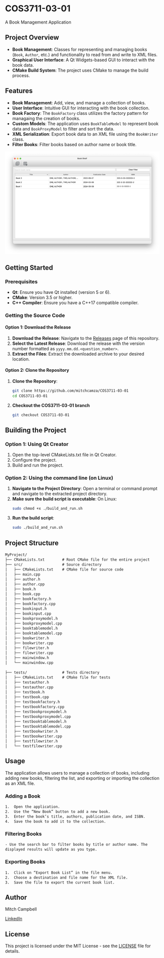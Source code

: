 # COS3711-03-01
A Book Management Application

## Project Overview

- **Book Management**: Classes for representing and managing books (`Book`, `Author`, etc.) and functionality to read from and write to XML files.
- **Graphical User Interface**: A Qt Widgets-based GUI to interact with the book data.
- **CMake Build System**: The project uses CMake to manage the build process.

## Features

- **Book Management**: Add, view, and manage a collection of books.
- **User Interface**: Intuitive GUI for interacting with the book collection.
- **Book Factory**: The `BookFactory` class utilizes the factory pattern for managaing the creation of books.
- **Custom Models**: The application uses `BookTableModel` to represent book data and `BookProxyModel` to filter and sort the data.
- **XML Serialization**: Export book data to an XML file using the `BookWriter` class.
- **Filter Books**: Filter books based on author name or book title.

![alt text](<Screenshot 2024-09-08 at 16.04.51.png>)

## Getting Started

### Prerequisites

- **Qt**: Ensure you have Qt installed (version 5 or 6).
- **CMake**: Version 3.5 or higher.
- **C++ Compiler**: Ensure you have a C++17 compatible compiler.

### Getting the Source Code

#### Option 1: Download the Release
1. **Download the Release**: Navigate to the [Releases](https://github.com/mitchcamza/COS3711-03-01/releases) page of this repository.
2. **Select the Latest Release**: Download the release with the version number formatted as `yyyy.mm.dd.<question_number>`.
3. **Extract the Files**: Extract the downloaded archive to your desired location.

#### Option 2: Clone the Repository
1. **Clone the Repository**:
    ```bash
    git clone https://github.com/mitchcamza/COS3711-03-01
    cd COS3711-03-01
    ```
2. **Checkout the COS3711-03-01 branch**
   ```bash
   git checkout COS3711-03-01

## Building the Project

### Option 1: Using Qt Creator
1. Open the top-level CMakeLists.txt file in Qt Creator.
2. Configure the project.
3. Build and run the project.

### Option 2: Using the command line (on Linux)
1.	**Navigate to the Project Directory**: Open a terminal or command prompt and navigate to the extracted project directory.
2.	**Make sure the build script is executable**: On Linux:
    ```bash 
    sudo chmod +x ./build_and_run.sh
    ```
3. **Run the build script**:
    ```bash
    sudo ./build_and_run.sh
    ```

## Project Structure
```
MyProject/
├── CMakeLists.txt        # Root CMake file for the entire project
├── src/                  # Source directory
│   ├── CMakeLists.txt    # CMake file for source code
│   ├── main.cpp
│   ├── author.h
│   ├── author.cpp
│   ├── book.h
│   ├── book.cpp
│   ├── bookfactory.h
│   ├── bookfactory.cpp
│   ├── bookinput.h
│   ├── bookinput.cpp
│   ├── bookproxymodel.h
│   ├── bookproxymodel.cpp
│   ├── booktablemodel.h
│   ├── booktablemodel.cpp
│   ├── bookwriter.h
│   ├── bookwriter.cpp
│   ├── filewriter.h
│   ├── filewriter.cpp
│   ├── mainwindow.h
│   └── mainwindow.cpp

├── tests/                # Tests directory
│   ├── CMakeLists.txt    # CMake file for tests
│   ├── testauthor.h
│   ├── testauthor.cpp
│   ├── testbook.h
│   ├── testbook.cpp
│   ├── testbookfactory.h
│   ├── testbookfactory.cpp
│   ├── testbookproxymodel.h
│   ├── testbookproxymodel.cpp
│   ├── testbooktablemodel.h
│   ├── testbooktablemodel.cpp
│   ├── testbookwriter.h
│   ├── testbookwriter.cpp
│   ├── testfilewriter.h
│   └── testfilewriter.cpp
```

## Usage
The application allows users to manage a collection of books, including adding new books, filtering the list, and exporting or importing the collection as an XML file.

### Adding a Book

	1.	Open the application.
	2.	Use the “New Book” button to add a new book.
	3.	Enter the book’s title, authors, publication date, and ISBN.
	4.	Save the book to add it to the collection.

### Filtering Books

    - Use the search bar to filter books by title or author name. The displayed results will update as you type.

### Exporting Books

	1.	Click on “Export Book List” in the file menu.
	2.	Choose a destination and file name for the XML file.
	3.	Save the file to export the current book list.

## Author
Mitch Campbell

[LinkedIn](https://www.linkedin.com/in/mitch-campbell-93b18919b/)

## License

This project is licensed under the MIT License - see the [LICENSE](LICENSE) file for details.
